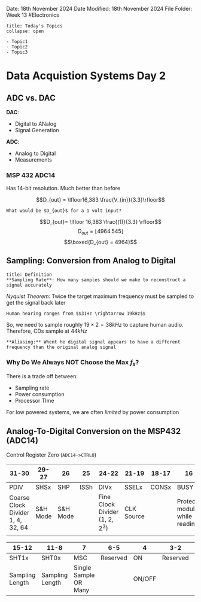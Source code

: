 Date: 18th November 2024
Date Modified: 18th November 2024
File Folder: Week 13
#Electronics

```ad-abstract
title: Today's Topics
collapse: open

- Topic1
- Topic2
- Topic3

```

# Data Acquistion Systems Day 2

## ADC vs. DAC

**DAC**:
- Digital to ANalog
- Signal Generation

**ADC**:
- Analog to Digital
- Measurements

### MSP 432 ADC14

Has 14-bit resolution. Much better than before

$$D_{out} = \lfloor16,383 \frac{V_{in}}{3.3}\rfloor$$

```ad-question
What would be $D_{out}$ for a 1 volt input?
```

$$D_{out}= \lfloor 16,383 \frac{(1)}{3.3} \rfloor$$
$$D_{out}= \lfloor4964.545 \rfloor$$
$$\boxed{D_{out} = 4964}$$
## Sampling: Conversion from Analog to Digital

```ad-summary
title: Definition
**Sampling Rate**: How many samples should we make to reconstruct a signal accurately
```

*Nyquist Theorem*: Twice the target maximum frequency must be sampled to get the signal back later

```ad-example
Human hearing ranges from $$31Hz \rightarrow 19kHz$$
```

So, we need to sample roughly $19 \times 2 = 38kHz$ to capture human audio. Therefore, CDs sample at $44 kHz$ 

```ad-warning
**Aliasing:** Whent he digital signal appears to have a different frequency than the original analog signal
```

### Why Do We Always NOT Choose the Max $f_s$?

There is a trade off between:
- Sampling rate
- Power consumption
- Processor TIme

For low powered systems, we are often *limited* by power consumption

## Analog-To-Digital Conversion on the MSP432 (ADC14)

Control Register Zero (`ADC14->CTRL0`)

| 31-30                                | 29-27    | 26       | 25   | 24-22                               | 21-19      | 18-17 | 16                                     |
| ------------------------------------ | -------- | -------- | ---- | ----------------------------------- | ---------- | ----- | -------------------------------------- |
| PDIV                                 | SHSx     | SHP      | ISSh | DIVx                                | SSELx      | CONSx | BUSY                                   |
| Coarse Clock Divider<br>1, 4, 32, 64 | S&H Mode | S&H Mode |      | Fine Clock Divider<br>(1, 2, $2^3$) | CLK Source |       | Protects<br>module<br>while<br>reading |
|                                      |          |          |      |                                     |            |       |                                        |

| 15-12           | 11-8            | 7                        | 6-5      | 4      | 3-2      | 1                                     | 0   |
| --------------- | --------------- | ------------------------ | -------- | ------ | -------- | ------------------------------------- | --- |
| SHT1x           | SHT0x           | MSC                      | Reserved | ON     | Reserved | ENC                                   | SC  |
| Sampling Length | Sampling Length | Single Sample<br>OR Many |          | ON/OFF |          | ENABLE<br>(For selecting<br>settings) |     |
